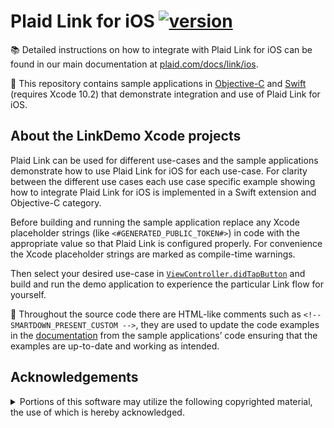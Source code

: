 # Plaid Link for iOS [![version][link-sdk-version]][link-sdk-url]

📚 Detailed instructions on how to integrate with Plaid Link for iOS can be found in our main documentation at [plaid.com/docs/link/ios][link-ios-docs].

📱 This repository contains sample applications in [Objective-C](LinkDemo-ObjC) and [Swift](LinkDemo-Swift) (requires Xcode 10.2) that demonstrate integration and use of Plaid Link for iOS.

## About the LinkDemo Xcode projects

Plaid Link can be used for different use-cases and the sample applications demonstrate how to use Plaid Link for iOS for each use-case.
For clarity between the different use cases each use case specific example showing how to integrate Plaid Link for iOS is implemented in a Swift extension and Objective-C category.

Before building and running the sample application replace any Xcode placeholder strings (like `<#GENERATED_PUBLIC_TOKEN#>`) in code with the appropriate value so that Plaid Link is configured properly. For convenience the Xcode placeholder strings are marked as compile-time warnings.

Then select your desired use-case in [`ViewController.didTapButton`](/search?q=didTapButton+extension%3Am+extension%3Aswift&unscoped_q=didTapButton+extension%3Am+extension%3Aswift) and build and run the demo application to experience the particular Link flow for yourself.

🤖 Throughout the source code there are HTML-like comments such as <code>&lt;!-- SMARTDOWN_PRESENT_CUSTOM --&gt;</code>, they are used to update the code examples in the [documentation][link-ios-docs] from the sample applicationsʼ code ensuring that the examples are up-to-date and working as intended.

[link-ios-docs]: https://plaid.com/docs/link/ios
[link-sdk-version]: https://img.shields.io/cocoapods/v/Plaid
[link-sdk-url]: https://cocoapods.org/pods/Plaid

## Acknowledgements

<details><summary>Portions of this software may utilize the following copyrighted material, the use of which is hereby acknowledged.</summary>

<!-- ACKNOWLEDGEMENTS -->

### i18next

The MIT License (MIT)

Copyright (c) 2013-2015 PrePlay, Inc.

Permission is hereby granted, free of charge, to any person obtaining a copy of
this software and associated documentation files (the "Software"), to deal in
the Software without restriction, including without limitation the rights to
use, copy, modify, merge, publish, distribute, sublicense, and/or sell copies of
the Software, and to permit persons to whom the Software is furnished to do so,
subject to the following conditions:

The above copyright notice and this permission notice shall be included in all
copies or substantial portions of the Software.

THE SOFTWARE IS PROVIDED "AS IS", WITHOUT WARRANTY OF ANY KIND, EXPRESS OR
IMPLIED, INCLUDING BUT NOT LIMITED TO THE WARRANTIES OF MERCHANTABILITY, FITNESS
FOR A PARTICULAR PURPOSE AND NONINFRINGEMENT. IN NO EVENT SHALL THE AUTHORS OR
COPYRIGHT HOLDERS BE LIABLE FOR ANY CLAIM, DAMAGES OR OTHER LIABILITY, WHETHER
IN AN ACTION OF CONTRACT, TORT OR OTHERWISE, ARISING FROM, OUT OF OR IN
CONNECTION WITH THE SOFTWARE OR THE USE OR OTHER DEALINGS IN THE SOFTWARE.

### OCHamcrest

OCHamcrest by Jon Reid, https://qualitycoding.org/
Copyright 2017 hamcrest.org
All rights reserved.

Redistribution and use in source and binary forms, with or without modification, are permitted provided that the following conditions are met:

Redistributions of source code must retain the above copyright notice, this list of conditions and the following disclaimer. Redistributions in binary form must reproduce the above copyright notice, this list of conditions and the following disclaimer in the documentation and/or other materials provided with the distribution.

Neither the name of Hamcrest nor the names of its contributors may be used to endorse or promote products derived from this software without specific prior written permission.

THIS SOFTWARE IS PROVIDED BY THE COPYRIGHT HOLDERS AND CONTRIBUTORS "AS IS" AND ANY EXPRESS OR IMPLIED WARRANTIES, INCLUDING, BUT NOT LIMITED TO, THE IMPLIED WARRANTIES OF MERCHANTABILITY AND FITNESS FOR A PARTICULAR PURPOSE ARE DISCLAIMED. IN NO EVENT SHALL THE COPYRIGHT OWNER OR CONTRIBUTORS BE LIABLE FOR ANY DIRECT, INDIRECT, INCIDENTAL, SPECIAL, EXEMPLARY, OR CONSEQUENTIAL DAMAGES (INCLUDING, BUT NOT LIMITED TO, PROCUREMENT OF SUBSTITUTE GOODS OR SERVICES; LOSS OF USE, DATA, OR PROFITS; OR BUSINESS INTERRUPTION) HOWEVER CAUSED AND ON ANY THEORY OF LIABILITY, WHETHER IN CONTRACT, STRICT LIABILITY, OR TORT (INCLUDING NEGLIGENCE OR OTHERWISE) ARISING IN ANY WAY OUT OF THE USE OF THIS SOFTWARE, EVEN IF ADVISED OF THE POSSIBILITY OF SUCH DAMAGE.

(BSD License)

### OCMockito

OCMockito by Jon Reid, https://qualitycoding.org/
Copyright 2017 Jonathan M. Reid

Permission is hereby granted, free of charge, to any person obtaining a copy of this software and associated documentation files (the "Software"), to deal in the Software without restriction, including without limitation the rights to use, copy, modify, merge, publish, distribute, sublicense, and/or sell copies of the Software, and to permit persons to whom the Software is furnished to do so, subject to the following conditions:

The above copyright notice and this permission notice shall be included in all copies or substantial portions of the Software.

THE SOFTWARE IS PROVIDED "AS IS", WITHOUT WARRANTY OF ANY KIND, EXPRESS OR IMPLIED, INCLUDING BUT NOT LIMITED TO THE WARRANTIES OF MERCHANTABILITY, FITNESS FOR A PARTICULAR PURPOSE AND NONINFRINGEMENT. IN NO EVENT SHALL THE AUTHORS OR COPYRIGHT HOLDERS BE LIABLE FOR ANY CLAIM, DAMAGES OR OTHER LIABILITY, WHETHER IN AN ACTION OF CONTRACT, TORT OR OTHERWISE, ARISING FROM, OUT OF OR IN CONNECTION WITH THE SOFTWARE OR THE USE OR OTHER DEALINGS IN THE SOFTWARE.

(MIT License)

-----

TPDWeakProxy:

The MIT License (MIT)

Copyright © 2013 Tetherpad

Permission is hereby granted, free of charge, to any person obtaining a copy of
this software and associated documentation files (the "Software"), to deal in
the Software without restriction, including without limitation the rights to
use, copy, modify, merge, publish, distribute, sublicense, and/or sell copies of
the Software, and to permit persons to whom the Software is furnished to do so,
subject to the following conditions:

The above copyright notice and this permission notice shall be included in all
copies or substantial portions of the Software.

THE SOFTWARE IS PROVIDED "AS IS", WITHOUT WARRANTY OF ANY KIND, EXPRESS OR
IMPLIED, INCLUDING BUT NOT LIMITED TO THE WARRANTIES OF MERCHANTABILITY, FITNESS
FOR A PARTICULAR PURPOSE AND NONINFRINGEMENT. IN NO EVENT SHALL THE AUTHORS OR
COPYRIGHT HOLDERS BE LIABLE FOR ANY CLAIM, DAMAGES OR OTHER LIABILITY, WHETHER
IN AN ACTION OF CONTRACT, TORT OR OTHERWISE, ARISING FROM, OUT OF OR IN
CONNECTION WITH THE SOFTWARE OR THE USE OR OTHER DEALINGS IN THE SOFTWARE.

### onepassword-app-extension

Copyright (c) 2014 AgileBits Inc.

Permission is hereby granted, free of charge, to any person obtaining a copy
of this software and associated documentation files (the "Software"), to deal
in the Software without restriction, including without limitation the rights
to use, copy, modify, merge, publish, distribute, sublicense, and/or sell
copies of the Software, and to permit persons to whom the Software is
furnished to do so, subject to the following conditions:

The above copyright notice and this permission notice shall be included in all
copies or substantial portions of the Software.

THE SOFTWARE IS PROVIDED "AS IS", WITHOUT WARRANTY OF ANY KIND, EXPRESS OR
IMPLIED, INCLUDING BUT NOT LIMITED TO THE WARRANTIES OF MERCHANTABILITY,
FITNESS FOR A PARTICULAR PURPOSE AND NONINFRINGEMENT. IN NO EVENT SHALL THE
AUTHORS OR COPYRIGHT HOLDERS BE LIABLE FOR ANY CLAIM, DAMAGES OR OTHER
LIABILITY, WHETHER IN AN ACTION OF CONTRACT, TORT OR OTHERWISE, ARISING FROM,
OUT OF OR IN CONNECTION WITH THE SOFTWARE OR THE USE OR OTHER DEALINGS IN THE
SOFTWARE.
### SimulatorStatusMagiciOS

The MIT License (MIT)

Copyright (c) 2014 Shiny Development

Permission is hereby granted, free of charge, to any person obtaining a copy
of this software and associated documentation files (the "Software"), to deal
in the Software without restriction, including without limitation the rights
to use, copy, modify, merge, publish, distribute, sublicense, and/or sell
copies of the Software, and to permit persons to whom the Software is
furnished to do so, subject to the following conditions:

The above copyright notice and this permission notice shall be included in all
copies or substantial portions of the Software.

THE SOFTWARE IS PROVIDED "AS IS", WITHOUT WARRANTY OF ANY KIND, EXPRESS OR
IMPLIED, INCLUDING BUT NOT LIMITED TO THE WARRANTIES OF MERCHANTABILITY,
FITNESS FOR A PARTICULAR PURPOSE AND NONINFRINGEMENT. IN NO EVENT SHALL THE
AUTHORS OR COPYRIGHT HOLDERS BE LIABLE FOR ANY CLAIM, DAMAGES OR OTHER
LIABILITY, WHETHER IN AN ACTION OF CONTRACT, TORT OR OTHERWISE, ARISING FROM,
OUT OF OR IN CONNECTION WITH THE SOFTWARE OR THE USE OR OTHER DEALINGS IN THE
SOFTWARE.

</details>
